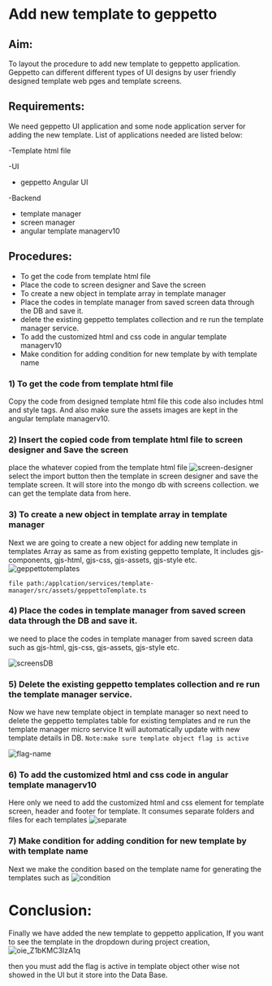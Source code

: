 # Add new template to geppetto
## Aim:
 To layout the procedure to add new template to geppetto application. Geppetto can different different types of UI designs by user friendly designed template web pges and template screens.
## Requirements:
We need geppetto UI application and some node application server for adding the new template. List of applications needed are listed below:

-Template html file

-UI
- geppetto Angular UI

-Backend
- template manager
- screen manager
- angular template managerv10

## Procedures:
-   To get the code from template html file
-   Place the code to screen designer and Save the screen
-   To create a new object in template array in template manager
-   Place the codes in template manager from saved screen data through the DB and save it.
-   delete the existing geppetto templates collection and re run the template manager service.
-   To add the customized html and css code in angular template managerv10
-   Make condition for adding condition for new template by with template name

### 1) To get the code from template html file
Copy the code from designed template html file this code also includes html and style tags. And also make sure the assets images are kept in the angular template managerv10.

### 2) Insert the copied code from template html file to screen designer and Save the screen
place the whatever copied from the template html file
![screen-designer](https://user-images.githubusercontent.com/61690990/109115661-67b13100-7765-11eb-9690-e1ad142368e2.png)
select the import button then the template in screen designer
and save the template screen. It will store into the mongo db with screens collection. we can get the template data from here.

### 3) To create a new object in template array in template manager
Next we are going to create a new object for adding new template in templates Array as same as from existing geppetto template, It includes gjs-components, gjs-html, gjs-css, gjs-assets, gjs-style etc.
![geppettotemplates](https://user-images.githubusercontent.com/61690990/109117922-a4caf280-7768-11eb-8b9d-32a30f28ff76.png)

    file path:/applcation/services/template-manager/src/assets/geppettoTemplate.ts
### 4) Place the codes in template manager from saved screen data through the DB and save it.
we need to place the codes in template manager from saved screen data such as gjs-html, gjs-css, gjs-assets, gjs-style etc.

![screensDB](https://user-images.githubusercontent.com/61690990/109118590-86b1c200-7769-11eb-8a32-578545aea36a.png)

### 5) Delete the existing geppetto templates collection and re run the template manager service.
Now we have new template object in template manager so next need to delete the geppetto templates table for existing templates and re run the template manager micro service
 It will automatically update with new template details in DB.
    ``Note:make sure template object flag is active``

![flag-name](https://user-images.githubusercontent.com/61690990/109133993-92a67f80-777b-11eb-9f84-303eef7b623b.png)

### 6) To add the customized html and css code in angular template managerv10
Here only we need to add the customized html and css element for template screen, header and footer for template.
It consumes separate folders and files for each templates
![separate](https://user-images.githubusercontent.com/61690990/109134360-f6c94380-777b-11eb-8792-e7c45de4444a.png)

### 7) Make condition for adding condition for new template by with template name
Next we make the condition based on the template name for generating the templates
such as
![condition](https://user-images.githubusercontent.com/61690990/109135041-aa323800-777c-11eb-8245-b6a5e7b7defe.png)
# Conclusion:
Finally we have added the new template to geppetto application, If you want to see the template in the dropdown during project creation, 
![oie_Z1bKMC3IzA1q](https://user-images.githubusercontent.com/61690990/109136219-e914bd80-777d-11eb-9cba-3ebc9e458271.png)

then you must add the flag is active in template object other wise not showed in the UI but it store into the Data Base.
